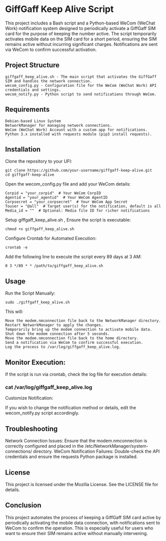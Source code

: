 # GiffGaff Keep Alive Script

This project includes a Bash script and a Python-based WeCom (WeChat Work) notification system designed to periodically activate a GiffGaff SIM card for the purpose of keeping the number active. The script temporarily activates mobile data on the SIM card for a short period, ensuring the SIM remains active without incurring significant charges. Notifications are sent via WeCom to confirm successful activation.

## Project Structure

    giffgaff_keep_alive.sh - The main script that activates the GiffGaff SIM and handles the network connection.
    wecom_config.py - Configuration file for the WeCom (WeChat Work) API credentials and settings.
    wecom_notify.py - Python script to send notifications through WeCom.

## Requirements

    Debian-based Linux System
    NetworkManager for managing network connections.
    WeCom (WeChat Work) Account with a custom app for notifications.
    Python 3.x installed with requests module (pip3 install requests).

## Installation

Clone the repository to your UFI:

    git clone https://github.com/your-username/giffgaff-keep-alive.git
    cd giffgaff-keep-alive

Open the wecom_config.py file and add your WeCom details:

    Corpid = "your_corpid"  # Your WeCom CorpID
    Agentid = "your_agentid"  # Your WeCom AgentID
    Corpsecret = "your_corpsecret"  # Your WeCom App Secret
    Touser = "@all"  # Target user(s) for the notification, default is all
    Media_id = ""  # Optional: Media file ID for richer notifications

Setup giffgaff_keep_alive.sh , Ensure the script is executable:

    chmod +x giffgaff_keep_alive.sh

Configure Crontab for Automated Execution:

    crontab -e

Add the following line to execute the script every 89 days at 3 AM:

    0 3 */89 * * /path/to/giffgaff_keep_alive.sh

## Usage

Run the Script Manually:

    sudo ./giffgaff_keep_alive.sh

This will:

    Move the modem.nmconnection file back to the NetworkManager directory.
    Restart NetworkManager to apply the changes.
    Temporarily bring up the modem connection to activate mobile data.
    Shut down the modem connection after 5 seconds.
    Move the modem.nmconnection file back to the home directory.
    Send a notification via WeCom to confirm successful execution.
    Log the process to /var/log/giffgaff_keep_alive.log.

## Monitor Execution:

If the script is run via crontab, check the log file for execution details:

### cat /var/log/giffgaff_keep_alive.log

  Customize Notification:

  If you wish to change the notification method or details, edit the wecom_notify.py script accordingly.

## Troubleshooting

  Network Connection Issues: Ensure that the modem.nmconnection is correctly configured and placed in the /etc/NetworkManager/system-connections/ directory.
  WeCom Notification Failures: Double-check the API credentials and ensure the requests Python package is installed.

## License

This project is licensed under the Mozilla License. See the LICENSE file for details.

## Conclusion

This project automates the process of keeping a GiffGaff SIM card active by periodically activating the mobile data connection, with notifications sent to WeCom to confirm the operation. This is especially useful for users who want to ensure their SIM remains active without manually intervening.
